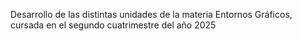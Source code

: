 Desarrollo de las distintas unidades de la materia Entornos Gráficos, cursada en el segundo cuatrimestre del año 2025

